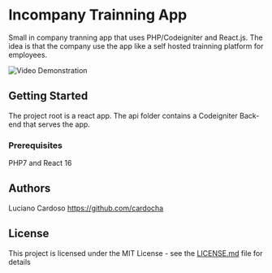 # Incompany Trainning App
Small in company tranning app that uses PHP/Codeigniter and React.js.
The idea is that the company use the app like a self hosted trainning platform for employees.

![Video Demonstration ](https://www.youtube.com/watch?v=vlCXkDEIZv8&t=32s)


## Getting Started
The project root is a react app. The api folder contains a Codeigniter Back-end that serves the app.

### Prerequisites

PHP7 and React 16 

## Authors

Luciano Cardoso https://github.com/cardocha

## License

This project is licensed under the MIT License - see the [LICENSE.md](LICENSE.md) file for details

